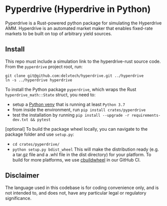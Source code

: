 # Pyperdrive (Hyperdrive in Python)

Pyperdrive is a Rust-powered python package for simulating the Hyperdrive AMM.
Hyperdrive is an automated market maker that enables fixed-rate markets to be
built on top of arbitrary yield sources.

## Install

This repo must include a simulation link to the hyperdrive-rust source code. From the `pyperdrive` project root, run:

```shell
git clone git@github.com:delvtech/hyperdrive.git ../hyperdrive
ln -s ../hyperdrive hyperdrive
```


To install the Python package `pyperdrive`, which wraps the Rust `hyperdrive_math::State` struct, you need to:

- setup a [Python venv](https://docs.python.org/3/library/venv.html) that is running at least `Python 3.7`
- from inside the environment, run `pip install crates/pyperdrive`
- test the installation by running `pip install --upgrade -r requirements-dev.txt && pytest`

[optional] To build the package wheel locally, you can navigate to the package folder and use `setup.py`:

- `cd crates/pyperdrive/`
- `python setup.py bdist_wheel`
This will make the distribution ready (e.g. a tar.gz file and a .whl file in the dist directory) for your platform.
To build for more platforms, we use [cbuildwheel](https://cibuildwheel.readthedocs.io/en/stable/) in our GitHub CI.

## Disclaimer

The language used in this codebase is for coding convenience only, and is not
intended to, and does not, have any particular legal or regulatory significance.
